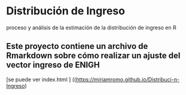 # Distribución de Ingreso
proceso y análisis de la estimación de la distribución de ingreso en R 

##   Este proyecto contiene un archivo de Rmarkdown sobre cómo realizar un ajuste del vector  ingreso de ENIGH   
[se puede ver  index.html ] ((https://miriamromo.github.io/Distribuci-n-Ingreso)


